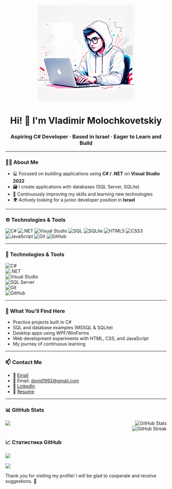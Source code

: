 <div align="center">
  <img src="https://github.com/shankkzn/profile-assets/raw/main/banner1.jpg" alt="Banner 1" width="60%" />
</div>

<h1 align="center">Hi! 👋 I'm Vladimir Molochkovetskiy</h1>

<h3 align="center">
  <strong>Aspiring C# Developer · Based in Israel · Eager to Learn and Build</strong>
</h3>

---

### 👨‍💻 About Me

- 💻 Focused on building applications using **C# / .NET** on **Visual Studio 2022**
- 🗃 I create applications with databases (SQL Server, SQLite)
- 🧠 Continuously improving my skills and learning new technologies
- 🌍 Actively looking for a junior developer position in **Israel**

---

### ⚙️ Technologies & Tools

![C#](https://img.shields.io/badge/-CSharp-239120?style=for-the-badge&logo=c-sharp&logoColor=white)
![.NET](https://img.shields.io/badge/-.NET-512BD4?style=for-the-badge&logo=dotnet&logoColor=white)
![Visual Studio](https://img.shields.io/badge/-VisualStudio-5C2D91?style=for-the-badge&logo=visualstudio&logoColor=white)
![SQL](https://img.shields.io/badge/-SQL-4479A1?style=for-the-badge&logo=MicrosoftSQLServer&logoColor=white)
![SQLite](https://img.shields.io/badge/-SQLite-003B57?style=for-the-badge&logo=sqlite&logoColor=white)
![HTML5](https://img.shields.io/badge/-HTML5-E34F26?style=for-the-badge&logo=html5&logoColor=white)
![CSS3](https://img.shields.io/badge/-CSS3-1572B6?style=for-the-badge&logo=css3&logoColor=white)
![JavaScript](https://img.shields.io/badge/-JavaScript-F7DF1E?style=for-the-badge&logo=javascript&logoColor=black)
![Git](https://img.shields.io/badge/-Git-F05032?style=for-the-badge&logo=git&logoColor=white)
![GitHub](https://img.shields.io/badge/-GitHub-181717?style=for-the-badge&logo=github&logoColor=white)

---

### 🔧 Technologies & Tools

![C#](https://img.shields.io/badge/C%23-239120?style=flat&logo=c-sharp&logoColor=white)  
![.NET](https://img.shields.io/badge/.NET-512BD4?style=flat&logo=dotnet&logoColor=white)  
![Visual Studio](https://img.shields.io/badge/Visual_Studio-5C2D91?style=flat&logo=visual-studio&logoColor=white)  
![SQL Server](https://img.shields.io/badge/SQL_Server-CC2927?style=flat&logo=microsoft-sql-server&logoColor=white)  
![Git](https://img.shields.io/badge/Git-F05032?style=flat&logo=git&logoColor=white)  
![GitHub](https://img.shields.io/badge/GitHub-181717?style=flat&logo=github&logoColor=white)

---

### 📁 What You'll Find Here

- Practice projects built in C#
- SQL and database examples (MSSQL & SQLite)
- Desktop apps using WPF/WinForms
- Web development experiments with HTML, CSS, and JavaScript
- My journey of continuous learning

---

### 📫 Contact Me

- 📧 [Email](mailto:dovid1992@gmail.com)
- 📧 Email: dovid1992@gmail.com
- 💼 [LinkedIn](https://www.linkedin.com/in/vladimir-molochkovetsky-67670aab)   
- 📄 [Resume](https://github.com/VladimirMolochkovetskiy/resume/raw/main/Resume_Vladimir_Molochkovetskiy.pdf)

---

### 📊 GitHub Stats

<p>
  <img align="left" src="https://github-readme-stats.vercel.app/api/top-langs/?username=shankkzn&layout=compact&theme=radical" />
</p>
<p align="right">
  <img src="https://github-readme-stats.vercel.app/api?username=shankkzn&show_icons=true&theme=tokyonight" alt="GitHub Stats" />
  <br />
  <img src="https://github-readme-streak-stats.herokuapp.com/?user=shankkzn&theme=tokyonight" alt="GitHub Streak" />
</p>

### 📈 Статистика GitHub

<p>
  <img align="center" src="https://github-readme-stats.vercel.app/api?username=shankkzn&show_icons=true&theme=radical&hide=stars" />
</p>
<p>
  <img align="center" src="https://github-readme-stats.vercel.app/api/top-langs/?username=shankkzn&layout=compact&theme=radical" />
</p>

Thank you for visiting my profile! I will be glad to cooperate and receive suggestions. 🚀
